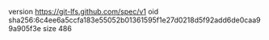 version https://git-lfs.github.com/spec/v1
oid sha256:6c4ee6a5ccfa183e55052b01361595f1e27d0218d5f92add6de0caa99a905f3e
size 486
